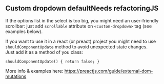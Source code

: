 <h2>Custom dropdown default<span class="status refactor">Needs refactoring</span><span class="status js">JS</span></h2>

If the options list in the select is too big, you might need an user-friendly scrollbar: just add `scrollable` attribute on `<custom-dropdown>` tag (see examples below).<br>

If you want to use it in a react (or preact) project you might need to use `shouldComponentUpdate` method to avoid unexpected state changes.<br />Just add it as a method of you class:

`shouldComponentUpdate() {
    return false;
}`

More info & examples here: https://preactjs.com/guide/external-dom-mutations